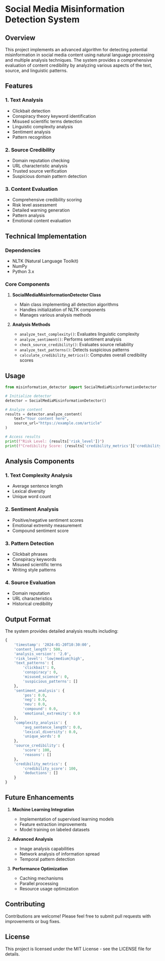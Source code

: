 # Social Media Misinformation Detection System

## Overview
This project implements an advanced algorithm for detecting potential misinformation in social media content using natural language processing and multiple analysis techniques. The system provides a comprehensive evaluation of content credibility by analyzing various aspects of the text, source, and linguistic patterns.

## Features

### 1. Text Analysis
- Clickbait detection
- Conspiracy theory keyword identification
- Misused scientific terms detection
- Linguistic complexity analysis
- Sentiment analysis
- Pattern recognition

### 2. Source Credibility
- Domain reputation checking
- URL characteristic analysis
- Trusted source verification
- Suspicious domain pattern detection

### 3. Content Evaluation
- Comprehensive credibility scoring
- Risk level assessment
- Detailed warning generation
- Pattern analysis
- Emotional content evaluation

## Technical Implementation

### Dependencies
- NLTK (Natural Language Toolkit)
- NumPy
- Python 3.x

### Core Components

1. **SocialMediaMisinformationDetector Class**
   - Main class implementing all detection algorithms
   - Handles initialization of NLTK components
   - Manages various analysis methods

2. **Analysis Methods**
   - `analyze_text_complexity()`: Evaluates linguistic complexity
   - `analyze_sentiment()`: Performs sentiment analysis
   - `check_source_credibility()`: Evaluates source reliability
   - `analyze_text_patterns()`: Detects suspicious patterns
   - `calculate_credibility_metrics()`: Computes overall credibility scores

## Usage

```python
from misinformation_detector import SocialMediaMisinformationDetector

# Initialize detector
detector = SocialMediaMisinformationDetector()

# Analyze content
results = detector.analyze_content(
    text="Your content here",
    source_url="https://example.com/article"
)

# Access results
print(f"Risk Level: {results['risk_level']}")
print(f"Credibility Score: {results['credibility_metrics']['credibility_score']}")
```

## Analysis Components

### 1. Text Complexity Analysis
- Average sentence length
- Lexical diversity
- Unique word count

### 2. Sentiment Analysis
- Positive/negative sentiment scores
- Emotional extremity measurement
- Compound sentiment score

### 3. Pattern Detection
- Clickbait phrases
- Conspiracy keywords
- Misused scientific terms
- Writing style patterns

### 4. Source Evaluation
- Domain reputation
- URL characteristics
- Historical credibility

## Output Format

The system provides detailed analysis results including:

```python
{
    'timestamp': '2024-01-20T10:30:00',
    'content_length': 500,
    'analysis_version': '2.0',
    'risk_level': 'low|medium|high',
    'text_patterns': {
        'clickbait': 0,
        'conspiracy': 0,
        'misused_science': 0,
        'suspicious_patterns': []
    },
    'sentiment_analysis': {
        'pos': 0.0,
        'neg': 0.0,
        'neu': 0.0,
        'compound': 0.0,
        'emotional_extremity': 0.0
    },
    'complexity_analysis': {
        'avg_sentence_length': 0.0,
        'lexical_diversity': 0.0,
        'unique_words': 0
    },
    'source_credibility': {
        'score': 100,
        'reasons': []
    },
    'credibility_metrics': {
        'credibility_score': 100,
        'deductions': []
    }
}
```

## Future Enhancements

1. **Machine Learning Integration**
   - Implementation of supervised learning models
   - Feature extraction improvements
   - Model training on labeled datasets

2. **Advanced Analysis**
   - Image analysis capabilities
   - Network analysis of information spread
   - Temporal pattern detection

3. **Performance Optimization**
   - Caching mechanisms
   - Parallel processing
   - Resource usage optimization

## Contributing

Contributions are welcome! Please feel free to submit pull requests with improvements or bug fixes.

## License

This project is licensed under the MIT License - see the LICENSE file for details.
